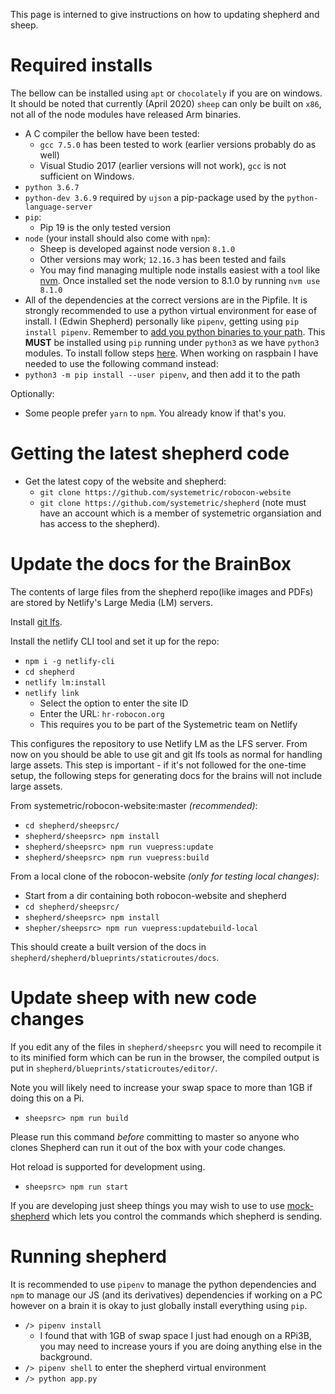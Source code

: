 This page is interned to give instructions on how to updating shepherd and sheep.

# Required installs

The bellow can be installed using `apt` or `chocolately` if you are on windows. It should be noted that currently (April 2020) `sheep` can only be built on `x86`, not all of the node modules have released Arm binaries.
 * A C compiler the bellow have been tested:
      * `gcc 7.5.0` has been tested to work (earlier versions probably do as well)
      * Visual Studio 2017 (earlier versions will not work), `gcc` is not sufficient on Windows.
 * `python 3.6.7`
 * `python-dev 3.6.9` required by `ujson` a pip-package used by the `python-language-server`
 * `pip`:
     * Pip 19 is the only tested version
 * `node` (your install should also come with `npm`):
     * Sheep is developed against node version `8.1.0`
     * Other versions may work; `12.16.3` has been tested and fails
     * You may find managing multiple node installs easiest with a tool like [nvm](https://github.com/nvm-sh/nvm). Once installed set the node version to 8.1.0 by running `nvm use 8.1.0`
 * All of the dependencies at the correct versions are in the Pipfile. It is strongly recommended to use a python virtual environment for ease of install. I (Edwin Shepherd) personally like `pipenv`, getting using `pip install pipenv`. Remember to [add you python binaries to your path](https://stackoverflow.com/a/47111756/5006710). This **MUST** be installed using `pip` running under `python3` as we have `python3` modules. To install follow steps [here](https://pipenv-fork.readthedocs.io/en/latest/install.html). When working on raspbain I have needed to use the following command instead:
 *  `python3 -m pip install --user pipenv`, and then add it to the path

Optionally: 
 * Some people prefer `yarn` to `npm`. You already know if that's you.

# Getting the latest shepherd code

* Get the latest copy of the website and shepherd:
    * `git clone https://github.com/systemetric/robocon-website`
    * `git clone https://github.com/systemetric/shepherd` (note must have an account which is a member of systemetric organsiation and has access to the shepherd). 

# Update the docs for the BrainBox

The contents of large files from the shepherd repo(like images and PDFs) are stored by Netlify's Large Media (LM) servers. <br>

Install [git lfs](https://git-lfs.github.com/). 

Install the netlify CLI tool and set it up for the repo:
* `npm i -g netlify-cli`
* `cd shepherd`
* `netlify lm:install`
* `netlify link`
    * Select the option to enter the site ID
    * Enter the URL: `hr-robocon.org`
    * This requires you to be part of the Systemetric team on Netlify

This configures the repository to use Netlify LM as the LFS server. From now on you should be able to use git and git lfs tools as normal for handling large assets. This step is important - if it's not followed for the one-time setup, the following steps for generating docs for the brains will not include large assets. 

From systemetric/robocon-website:master *(recommended)*: 
* `cd shepherd/sheepsrc/`
* `shepherd/sheepsrc> npm install`
* `shepherd/sheepsrc> npm run vuepress:update`
* `shepherd/sheepsrc> npm run vuepress:build`

From a local clone of the robocon-website *(only for testing local changes)*:
* Start from a dir containing both robocon-website and shepherd
* `cd shepherd/sheepsrc/`
* `shepherd/sheepsrc> npm install`
* `shepher/sheepsrc> npm run vuepress:updatebuild-local`

This should create a built version of the docs in `shepherd/shepherd/blueprints/staticroutes/docs`.

# Update sheep with new code changes

If you edit any of the files in `shepherd/sheepsrc` you will need to recompile it to its minified form which can be run in the browser, the compiled output is put in `shepherd/blueprints/staticroutes/editor/`.

Note you will likely need to increase your swap space to more than 1GB if doing this on a Pi.

 * `sheepsrc> npm run build`

Please run this command *before* committing to master so anyone who clones Shepherd can run it out of the box with your code changes.

Hot reload is supported for development using.

 * `sheepsrc> npm run start`

If you are developing just sheep things you may wish to use to use [mock-shepherd](https://github.com/systemetric/mock-shepherd) which lets you control the commands which shepherd is sending.


# Running shepherd

It is recommended to use `pipenv` to manage the python dependencies and `npm` to manage our JS (and its derivatives) dependencies if working on a PC however on a brain it is okay to just globally install everything using `pip`.

* `/> pipenv install`
     * I found that with 1GB of swap space I just had enough on a RPi3B, you may need to increase yours if you are doing anything else in the background.
* `/> pipenv shell` to enter the shepherd virtual environment
* `/> python app.py`
